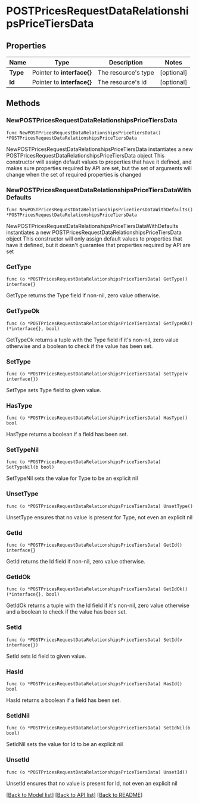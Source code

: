# POSTPricesRequestDataRelationshipsPriceTiersData

## Properties

Name | Type | Description | Notes
------------ | ------------- | ------------- | -------------
**Type** | Pointer to **interface{}** | The resource&#39;s type | [optional] 
**Id** | Pointer to **interface{}** | The resource&#39;s id | [optional] 

## Methods

### NewPOSTPricesRequestDataRelationshipsPriceTiersData

`func NewPOSTPricesRequestDataRelationshipsPriceTiersData() *POSTPricesRequestDataRelationshipsPriceTiersData`

NewPOSTPricesRequestDataRelationshipsPriceTiersData instantiates a new POSTPricesRequestDataRelationshipsPriceTiersData object
This constructor will assign default values to properties that have it defined,
and makes sure properties required by API are set, but the set of arguments
will change when the set of required properties is changed

### NewPOSTPricesRequestDataRelationshipsPriceTiersDataWithDefaults

`func NewPOSTPricesRequestDataRelationshipsPriceTiersDataWithDefaults() *POSTPricesRequestDataRelationshipsPriceTiersData`

NewPOSTPricesRequestDataRelationshipsPriceTiersDataWithDefaults instantiates a new POSTPricesRequestDataRelationshipsPriceTiersData object
This constructor will only assign default values to properties that have it defined,
but it doesn't guarantee that properties required by API are set

### GetType

`func (o *POSTPricesRequestDataRelationshipsPriceTiersData) GetType() interface{}`

GetType returns the Type field if non-nil, zero value otherwise.

### GetTypeOk

`func (o *POSTPricesRequestDataRelationshipsPriceTiersData) GetTypeOk() (*interface{}, bool)`

GetTypeOk returns a tuple with the Type field if it's non-nil, zero value otherwise
and a boolean to check if the value has been set.

### SetType

`func (o *POSTPricesRequestDataRelationshipsPriceTiersData) SetType(v interface{})`

SetType sets Type field to given value.

### HasType

`func (o *POSTPricesRequestDataRelationshipsPriceTiersData) HasType() bool`

HasType returns a boolean if a field has been set.

### SetTypeNil

`func (o *POSTPricesRequestDataRelationshipsPriceTiersData) SetTypeNil(b bool)`

 SetTypeNil sets the value for Type to be an explicit nil

### UnsetType
`func (o *POSTPricesRequestDataRelationshipsPriceTiersData) UnsetType()`

UnsetType ensures that no value is present for Type, not even an explicit nil
### GetId

`func (o *POSTPricesRequestDataRelationshipsPriceTiersData) GetId() interface{}`

GetId returns the Id field if non-nil, zero value otherwise.

### GetIdOk

`func (o *POSTPricesRequestDataRelationshipsPriceTiersData) GetIdOk() (*interface{}, bool)`

GetIdOk returns a tuple with the Id field if it's non-nil, zero value otherwise
and a boolean to check if the value has been set.

### SetId

`func (o *POSTPricesRequestDataRelationshipsPriceTiersData) SetId(v interface{})`

SetId sets Id field to given value.

### HasId

`func (o *POSTPricesRequestDataRelationshipsPriceTiersData) HasId() bool`

HasId returns a boolean if a field has been set.

### SetIdNil

`func (o *POSTPricesRequestDataRelationshipsPriceTiersData) SetIdNil(b bool)`

 SetIdNil sets the value for Id to be an explicit nil

### UnsetId
`func (o *POSTPricesRequestDataRelationshipsPriceTiersData) UnsetId()`

UnsetId ensures that no value is present for Id, not even an explicit nil

[[Back to Model list]](../README.md#documentation-for-models) [[Back to API list]](../README.md#documentation-for-api-endpoints) [[Back to README]](../README.md)


